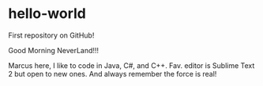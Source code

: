# hello-world
First repository on GitHub!

Good Morning NeverLand!!!

Marcus here, I like to code in Java, C#, and C++.  Fav. editor is Sublime Text 2 but open to new ones.
And always remember the force is real!
